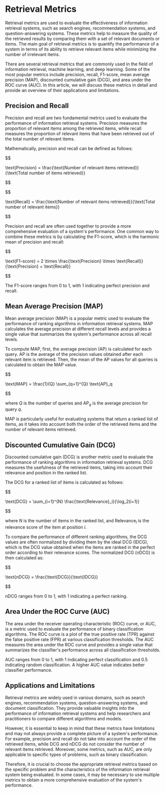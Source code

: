 # Retrieval Metrics

Retrieval metrics are used to evaluate the effectiveness of information retrieval systems, such as search engines, recommendation systems, and question-answering systems. These metrics help to measure the quality of the retrieved results by comparing them with a set of relevant documents or items. The main goal of retrieval metrics is to quantify the performance of a system in terms of its ability to retrieve relevant items while minimizing the number of irrelevant items.

There are several retrieval metrics that are commonly used in the field of information retrieval, machine learning, and deep learning. Some of the most popular metrics include precision, recall, F1-score, mean average precision (MAP), discounted cumulative gain (DCG), and area under the ROC curve (AUC). In this article, we will discuss these metrics in detail and provide an overview of their applications and limitations.

## Precision and Recall

Precision and recall are two fundamental metrics used to evaluate the performance of information retrieval systems. Precision measures the proportion of relevant items among the retrieved items, while recall measures the proportion of relevant items that have been retrieved out of the total number of relevant items.

Mathematically, precision and recall can be defined as follows:


$$

\text{Precision} = \frac{\text{Number of relevant items retrieved}}{\text{Total number of items retrieved}}

$$



$$

\text{Recall} = \frac{\text{Number of relevant items retrieved}}{\text{Total number of relevant items}}

$$


Precision and recall are often used together to provide a more comprehensive evaluation of a system's performance. One common way to combine these metrics is by calculating the F1-score, which is the harmonic mean of precision and recall:


$$

\text{F1-score} = 2 \times \frac{\text{Precision} \times \text{Recall}}{\text{Precision} + \text{Recall}}

$$


The F1-score ranges from 0 to 1, with 1 indicating perfect precision and recall.

## Mean Average Precision (MAP)

Mean average precision (MAP) is a popular metric used to evaluate the performance of ranking algorithms in information retrieval systems. MAP calculates the average precision at different recall levels and provides a single value that summarizes the system's performance across all recall levels.

To compute MAP, first, the average precision (AP) is calculated for each query. AP is the average of the precision values obtained after each relevant item is retrieved. Then, the mean of the AP values for all queries is calculated to obtain the MAP value.


$$

\text{MAP} = \frac{1}{Q} \sum_{q=1}^{Q} \text{AP}_q

$$


where $Q$ is the number of queries and $\text{AP}_q$ is the average precision for query $q$.

MAP is particularly useful for evaluating systems that return a ranked list of items, as it takes into account both the order of the retrieved items and the number of relevant items retrieved.

## Discounted Cumulative Gain (DCG)

Discounted cumulative gain (DCG) is another metric used to evaluate the performance of ranking algorithms in information retrieval systems. DCG measures the usefulness of the retrieved items, taking into account their relevance and position in the ranked list.

The DCG for a ranked list of items is calculated as follows:


$$

\text{DCG} = \sum_{i=1}^{N} \frac{\text{Relevance}_i}{\log_2(i+1)}

$$


where $N$ is the number of items in the ranked list, and $\text{Relevance}_i$ is the relevance score of the item at position $i$.

To compare the performance of different ranking algorithms, the DCG values are often normalized by dividing them by the ideal DCG (IDCG), which is the DCG value obtained when the items are ranked in the perfect order according to their relevance scores. The normalized DCG (nDCG) is then calculated as:


$$

\text{nDCG} = \frac{\text{DCG}}{\text{IDCG}}

$$


nDCG ranges from 0 to 1, with 1 indicating a perfect ranking.

## Area Under the ROC Curve (AUC)

The area under the receiver operating characteristic (ROC) curve, or AUC, is a metric used to evaluate the performance of binary classification algorithms. The ROC curve is a plot of the true positive rate (TPR) against the false positive rate (FPR) at various classification thresholds. The AUC measures the area under the ROC curve and provides a single value that summarizes the classifier's performance across all classification thresholds.

AUC ranges from 0 to 1, with 1 indicating perfect classification and 0.5 indicating random classification. A higher AUC value indicates better classifier performance.

## Applications and Limitations

Retrieval metrics are widely used in various domains, such as search engines, recommendation systems, question-answering systems, and document classification. They provide valuable insights into the performance of information retrieval systems and help researchers and practitioners to compare different algorithms and models.

However, it is essential to keep in mind that these metrics have limitations and may not always provide a complete picture of a system's performance. For example, precision and recall do not take into account the order of the retrieved items, while DCG and nDCG do not consider the number of relevant items retrieved. Moreover, some metrics, such as AUC, are only applicable to specific types of problems, such as binary classification.

Therefore, it is crucial to choose the appropriate retrieval metrics based on the specific problem and the characteristics of the information retrieval system being evaluated. In some cases, it may be necessary to use multiple metrics to obtain a more comprehensive evaluation of the system's performance.
